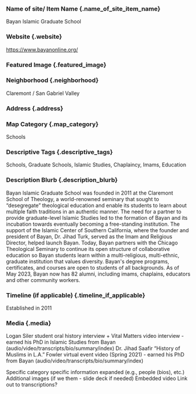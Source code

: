 ### Name of site/ Item Name {.name_of_site_item_name}
Bayan Islamic Graduate School

### Website {.website}
https://www.bayanonline.org/

### Featured Image {.featured_image}


### Neighborhood {.neighborhood}
Claremont / San Gabriel Valley

### Address {.address}

### Map Category  {.map_category}
Schools

### Descriptive Tags {.descriptive_tags}
Schools, Graduate Schools, Islamic Studies, Chaplaincy, Imams, Education

### Description Blurb {.description_blurb}
Bayan Islamic Graduate School was founded in 2011 at the Claremont School of Theology, a world-renowned seminary that sought to “desegregate” theological education and enable its students to learn about multiple faith traditions in an authentic manner. The need for a partner to provide graduate-level Islamic Studies led to the formation of Bayan and its incubation towards eventually becoming a free-standing institution. The support of the Islamic Center of Southern California, where the founder and president of Bayan, Dr. Jihad Turk, served as the Imam and Religious Director, helped launch Bayan. Today, Bayan partners with the Chicago Theological Seminary to continue its open structure of collaborative education so Bayan students learn within a multi-religious, multi-ethnic, graduate institution that values diversity. Bayan's degree programs, certificates, and courses are open to students of all backgrounds. As of May 2023, Bayan now has 82 alumni, including imams, chaplains, educators and other community workers. 

### Timeline (if applicable) {.timeline_if_applicable}
Established in 2011

### Media  {.media}

Logan Siler student oral history interview + Vital Matters video interview - earned his PhD in Islamic Studies from Bayan (audio/video/transcripts/bio/summary/index)
Dr. Jihad Saafir “History of Muslims in L.A.” Fowler virtual event video (Spring 2021) - earned his PhD from Bayan (audio/video/transcripts/bio/summary/index)



Specific category specific information expanded (e.g., people (bios), etc.)
Additional images (if we them - slide deck if needed)
Embedded video
Link out to transcriptions?

